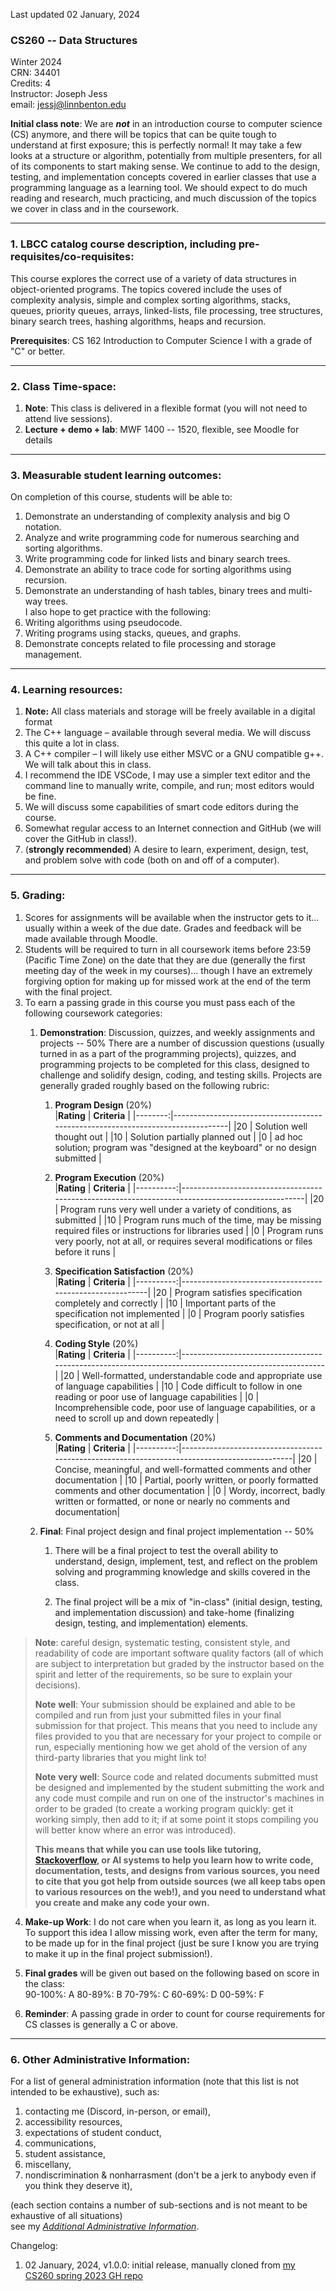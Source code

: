 Last updated 02 January, 2024

### CS260 -- Data Structures
Winter 2024  
CRN: 34401  
Credits: 4  
Instructor: Joseph Jess  
email: <jessj@linnbenton.edu>

**Initial class note**: We are ***not*** in an introduction course to
computer science (CS) anymore, and there will be topics that can be
quite tough to understand at first exposure; this is perfectly normal!
It may take a few looks at a structure or algorithm, potentially from
multiple presenters, for all of its components to start making sense. We
continue to add to the design, testing, and implementation concepts
covered in earlier classes that use a programming language as a learning
tool. We should expect to do much reading and research, much practicing,
and much discussion of the topics we cover in class and in the
coursework.

---

### 1. LBCC catalog course description, including pre-requisites/co-requisites:

This course explores the correct use of a variety of data structures in object-oriented programs. The topics covered include the uses of complexity analysis, simple and complex sorting algorithms, stacks, queues, priority queues, arrays, linked-lists, file processing, tree structures, binary search trees, hashing algorithms, heaps and recursion.

**Prerequisites**: CS 162 Introduction to Computer Science I with a grade of \"C\" or better.

---

### 2. Class Time-space:
1. **Note**: This class is delivered in a flexible format (you will not need to attend live sessions).
2. **Lecture + demo + lab**: MWF 1400 -- 1520, flexible, see Moodle for details

---

### 3. Measurable student learning outcomes:

On completion of this course, students will be able to:
1. Demonstrate an understanding of complexity analysis and big O notation.  
2. Analyze and write programming code for numerous searching and sorting algorithms.  
3. Write programming code for linked lists and binary search trees.  
4. Demonstrate an ability to trace code for sorting algorithms using recursion.  
5. Demonstrate an understanding of hash tables, binary trees and multi-way trees.  
I also hope to get practice with the following:  
6. Writing algorithms using pseudocode.  
7. Writing programs using stacks, queues, and graphs.  
8. Demonstrate concepts related to file processing and storage management.  


---

### 4. Learning resources:

1. **Note:** All class materials and storage will be freely available in a digital format
2. The C++ language –  available through several media.  We will discuss this quite a lot in class.
3. A C++ compiler – I will likely use either MSVC or a GNU compatible g++.  We will talk about this in class.
4. I recommend the IDE VSCode, I may use a simpler text editor and the command line to manually write, compile, and run; most editors would be fine.
  1. We will discuss some capabilities of smart code editors during the course.
5. Somewhat regular access to an Internet connection and GitHub (we will cover the GitHub in class!).
6. (**strongly recommended**) A desire to learn, experiment, design, test, and problem solve with code (both on and off of a computer).

---

### 5. Grading:

1. Scores for assignments will be available when the instructor gets to it... usually within a week of the due date. Grades and feedback will be made available through Moodle.
2. Students will be required to turn in all coursework items before 23:59 (Pacific Time Zone) on the date that they are due (generally the first meeting day of the week in my courses)\... though I have an extremely forgiving option for making up for missed work at the end of the term with the final project.
3. To earn a passing grade in this course you must pass each of the following coursework categories:
    1. **Demonstration**: Discussion, quizzes, and weekly assignments and projects -- 50%
        There are a number of discussion questions (usually turned in as a part of the programming projects), quizzes, and programming projects to be completed for this class, designed to challenge and solidify design, coding, and testing skills. Projects are generally graded roughly based on the following rubric:  
        1. **Program Design** (20%)  
            |**Rating** | **Criteria**                                                                 |
            |--------:|--------------------------------------------------------------------------------|
            |20       | Solution well thought out                                                      |
            |10       | Solution partially planned out                                                 |
            |0        | ad hoc solution; program was "designed at the keyboard" or no design submitted |
            
        2. **Program Execution** (20%)  
            |**Rating** | **Criteria**                                                                                    |
            |----------:|-------------------------------------------------------------------------------------------------|
            |20         | Program runs very well under a variety of conditions, as submitted                              |
            |10         | Program runs much of the time, may be missing required files or instructions for libraries used |
            |0          | Program runs very poorly, not at all, or requires several modifications or files before it runs |
            
        3. **Specification Satisfaction** (20%)  
            |**Rating** | **Criteria**                                             |
            |----------:|----------------------------------------------------------|
            |20         | Program satisfies specification completely and correctly |
            |10         | Important parts of the specification not implemented     |
            |0          | Program poorly satisfies specification, or not at all    |   
            
        4. **Coding Style** (20%)  
            |**Rating** | **Criteria**                                                                                         |
            |----------:|------------------------------------------------------------------------------------------------------|
            |20         | Well-formatted, understandable code and appropriate use of language capabilities                     |
            |10         | Code difficult to follow in one reading or poor use of language capabilities                         |
            |0          | Incomprehensible code, poor use of language capabilities, or a need to scroll up and down repeatedly |
            
        5. **Comments and Documentation** (20%)  
            |**Rating** | **Criteria**                                                                                 |
            |----------:|----------------------------------------------------------------------------------------------|
            |20         | Concise, meaningful, and well-formatted comments and other documentation                     |
            |10         | Partial, poorly written, or poorly formatted comments and other documentation                |
            |0          | Wordy, incorrect, badly written or formatted, or none or nearly no comments and documentation|
            
    2. **Final**: Final project design and final project implementation -- 50%
        1. There will be a final project to test the overall ability to understand, design, implement, test, and reflect on the problem solving and programming knowledge and skills covered in the class.
        
        2. The final project will be a mix of "in-class" (initial design, testing, and implementation discussion) and take-home (finalizing design, testing, and implementation) elements.

> **Note**: careful design, systematic testing, consistent style, and readability of code are important software quality factors (all of which are subject to interpretation but graded by the instructor based on the spirit and letter of the requirements, so be sure to explain your decisions).
>
> **Note** **well**: Your submission should be explained and able to be compiled and run from just your submitted files in your final submission for that project. This means that you need to include any files provided to you that are necessary for your project to compile or run, especially mentioning how we get ahold of the version of any third-party libraries that you might link to!
>
> **Note** **very well**: Source code and related documents submitted must be designed and implemented by the student submitting the work and any code must compile and run on one of the instructor\'s machines in order to be graded (to create a working program quickly: get it working simply, then add to it; if at some point it stops compiling you will better know where an error was introduced).
>
> **This means that while you can use tools like tutoring, [Stackoverflow](https://stackoverflow.com/), or AI systems to help you learn how to write code, documentation, tests, and designs from various sources, you need to cite that you got help from outside sources (we all keep tabs open to various resources on the web!), and you need to understand what you create and make any code your own.**

4. **Make-up Work**: I do not care when you learn it, as long as you learn it. To support this idea I allow missing work, even after the term for many, to be made up for in the final project (just be sure I know you are trying to make it up in the final project submission!).

5. **Final grades** will be given out based on the following based on score in the class:\
    90-100%: A
    80-89%: B
    70-79%: C
    60-69%: D
    00-59%: F

6. **Reminder**: A passing grade in order to count for course requirements for CS classes is generally a C or above.

---

### 6. Other Administrative Information:

For a list of general administration information (note that this list is not intended to be exhaustive), such as:
1. contacting me (Discord, in-person, or email),
2. accessibility resources,
3. expectations of student conduct,
4. communications,
5. student assistance,
6. miscellany,
7. nondiscrimination & nonharrasment (don't be a jerk to anybody even if you think they deserve it),

(each section contains a number of sub-sections and is not meant to be exhaustive of all situations)  
see my [*Additional Administrative Information*](https://docs.google.com/document/d/1NTerBXVow4rFbZGEpWJKpkpA9DpyOSAfjzJ4FKhf0FU/ "Additional Administrative Information (Google Doc)" ).

Changelog:
1. 02 January, 2024, v1.0.0: initial release, manually cloned from [my CS260 spring 2023 GH repo](https://github.com/Joseph-I-Jess/cs260_spring_2023)
